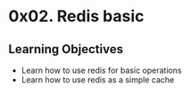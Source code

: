 # 0x02. Redis basic

## Learning Objectives
- Learn how to use redis for basic operations
- Learn how to use redis as a simple cache

